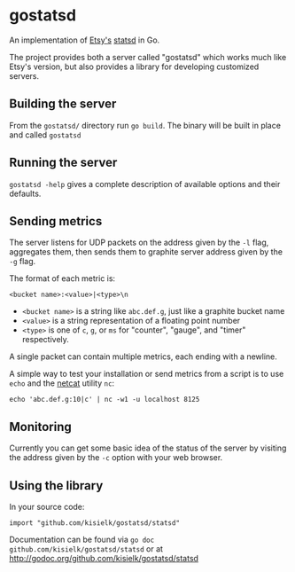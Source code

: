 gostatsd
========

An implementation of [Etsy's][etsy] [statsd][statsd] in Go.

The project provides both a server called "gostatsd" which works much like
Etsy's version, but also provides a library for developing customized servers.


Building the server
-------------------
From the `gostatsd/` directory run `go build`. The binary will be built in place
and called `gostatsd`

Running the server
------------------
`gostatsd -help` gives a complete description of available options and their
defaults.

Sending metrics
---------------
The server listens for UDP packets on the address given by the `-l` flag,
aggregates them, then sends them to graphite server address given by the `-g`
flag.

The format of each metric is:

    <bucket name>:<value>|<type>\n

* `<bucket name>` is a string like `abc.def.g`, just like a graphite bucket name
* `<value>` is a string representation of a floating point number
* `<type>` is one of `c`, `g`, or `ms` for "counter", "gauge", and "timer"
respectively.

A single packet can contain multiple metrics, each ending with a newline.

A simple way to test your installation or send metrics from a script is to use
`echo` and the [netcat][netcat] utility `nc`:

    echo 'abc.def.g:10|c' | nc -w1 -u localhost 8125

Monitoring
----------
Currently you can get some basic idea of the status of the server by visiting the
address given by the `-c` option with your web browser.

Using the library
-----------------
In your source code:

    import "github.com/kisielk/gostatsd/statsd"

Documentation can be found via `go doc github.com/kisielk/gostatsd/statsd` or at
http://godoc.org/github.com/kisielk/gostatsd/statsd

[etsy]: http://www.etsy.com
[statsd]: http://www.github.com/etsy/statsd
[netcat]: http://netcat.sourceforge.net/
